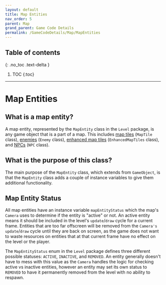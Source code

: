 ```yaml
---
layout: default
title: Map Entities
nav_order: 5
parent: Map
grand_parent: Game Code Details
permalink: /GameCodeDetails/Map/MapEntities
---
```


## Table of contents
{: .no_toc .text-delta }

1. TOC
{:toc}

---

# Map Entities

## What is a map entity?

A map entity, represented by the `MapEntity` class in the `Level` package, is any game object that is a part of a map.
This includes [map tiles](./map-tiles-and-tilesets.md) (`MapTile` class), [enemies](./enemies.md) (`Enemy` class), 
[enhanced map tiles](./enhanced-map-tiles.md) (`EnhancedMapTiles` class), and [NPCs](./npcs.md) (`NPC` class).

## What is the purpose of this class?

The main purpose of the `MapEntity` class, which extends from `GameObject`, is that the `MapEntity` class adds a couple of instance variables to give them additional functionality.

## Map Entity Status

All map entities have an instance variable `mapEntityStatus` which the map's `Camera` uses to determine if the entity is "active" or not. 
An active entity means it should be included in the level's `update`/`draw` cycle for a current frame. 
Entities that are too far offscreen will be removed from the `Camera's` `update`/`draw` cycle until they are back on screen,
as the game does not want to waste resources on entities that at that current frame have no effect on the level or the player.

The `MapEntityStatus` enum in the `Level` package defines three different possible statuses: `ACTIVE`, `INACTIVE`, and `REMOVED`.
An entity generally doesn't have to mess with this value as the `Camera` handles the logic for checking active vs inactive entities,
however an entity may set its own status to `REMOVED` to have it permanently removed from the level with no ability to respawn.
